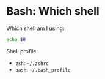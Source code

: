 # Bash: Which shell

Which shell am I using:

```bash
echo $0
```

Shell profile:

* `zsh`: `~/.zshrc`
* `bash`: `~/.bash_profile`

